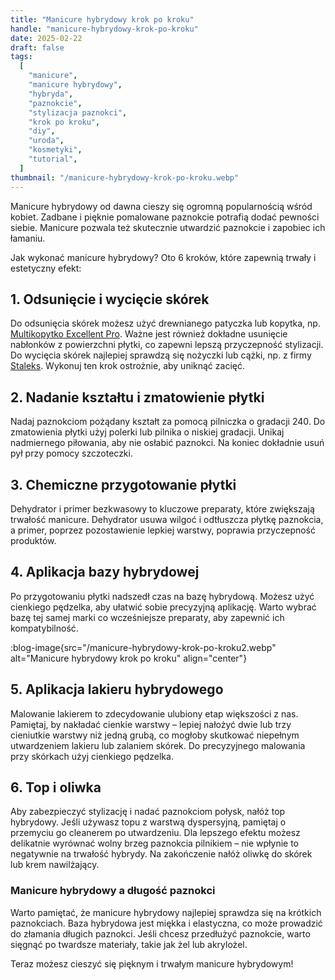 ```yaml
---
title: "Manicure hybrydowy krok po kroku"
handle: "manicure-hybrydowy-krok-po-kroku"
date: 2025-02-22
draft: false
tags:
  [
    "manicure",
    "manicure hybrydowy",
    "hybryda",
    "paznokcie",
    "stylizacja paznokci",
    "krok po kroku",
    "diy",
    "uroda",
    "kosmetyki",
    "tutorial",
  ]
thumbnail: "/manicure-hybrydowy-krok-po-kroku.webp"
---
```


Manicure hybrydowy od dawna cieszy się ogromną popularnością wśród kobiet. Zadbane i pięknie pomalowane paznokcie potrafią dodać pewności siebie. Manicure pozwala też skutecznie utwardzić paznokcie i zapobiec ich łamaniu.

Jak wykonać manicure hybrydowy? Oto 6 kroków, które zapewnią trwały i estetyczny efekt:

## 1. Odsunięcie i wycięcie skórek

Do odsunięcia skórek możesz użyć drewnianego patyczka lub kopytka, np. [Multikopytko Excellent Pro](https://jbeautysklep.pl/produkt/excellent-pro-multifunction-pusher). Ważne jest również dokładne usunięcie nabłonków z powierzchni płytki, co zapewni lepszą przyczepność stylizacji. Do wycięcia skórek najlepiej sprawdzą się nożyczki lub cążki, np. z firmy [Staleks](https://jbeautysklep.pl/kategoria/staleks). Wykonuj ten krok ostrożnie, aby uniknąć zacięć.

## 2. Nadanie kształtu i zmatowienie płytki

Nadaj paznokciom pożądany kształt za pomocą pilniczka o gradacji 240. Do zmatowienia płytki użyj polerki lub pilnika o niskiej gradacji. Unikaj nadmiernego piłowania, aby nie osłabić paznokci. Na koniec dokładnie usuń pył przy pomocy szczoteczki.

## 3. Chemiczne przygotowanie płytki

Dehydrator i primer bezkwasowy to kluczowe preparaty, które zwiększają trwałość manicure. Dehydrator usuwa wilgoć i odtłuszcza płytkę paznokcia, a primer, poprzez pozostawienie lepkiej warstwy, poprawia przyczepność produktów.

## 4. Aplikacja bazy hybrydowej

Po przygotowaniu płytki nadszedł czas na bazę hybrydową. Możesz użyć cienkiego pędzelka, aby ułatwić sobie precyzyjną aplikację. Warto wybrać bazę tej samej marki co wcześniejsze preparaty, aby zapewnić ich kompatybilność.

:blog-image{src="/manicure-hybrydowy-krok-po-kroku2.webp" alt="Manicure hybrydowy krok po kroku" align="center"}

## 5. Aplikacja lakieru hybrydowego

Malowanie lakierem to zdecydowanie ulubiony etap większości z nas. Pamiętaj, by nakładać cienkie warstwy – lepiej nałożyć dwie lub trzy cieniutkie warstwy niż jedną grubą, co mogłoby skutkować niepełnym utwardzeniem lakieru lub zalaniem skórek. Do precyzyjnego malowania przy skórkach użyj cienkiego pędzelka.

## 6. Top i oliwka

Aby zabezpieczyć stylizację i nadać paznokciom połysk, nałóż top hybrydowy. Jeśli używasz topu z warstwą dyspersyjną, pamiętaj o przemyciu go cleanerem po utwardzeniu. Dla lepszego efektu możesz delikatnie wyrównać wolny brzeg paznokcia pilnikiem – nie wpłynie to negatywnie na trwałość hybrydy. Na zakończenie nałóż oliwkę do skórek lub krem nawilżający.

### Manicure hybrydowy a długość paznokci

Warto pamiętać, że manicure hybrydowy najlepiej sprawdza się na krótkich paznokciach. Baza hybrydowa jest miękka i elastyczna, co może prowadzić do złamania długich paznokci. Jeśli chcesz przedłużyć paznokcie, warto sięgnąć po twardsze materiały, takie jak żel lub akrylożel.

Teraz możesz cieszyć się pięknym i trwałym manicure hybrydowym!
